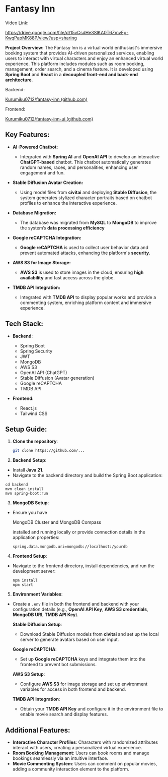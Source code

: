 # Fantasy Inn

Video Link: 

https://drive.google.com/file/d/15vCsdHe3SlKA0T6ZmvEg-KwqPapMK88P/view?usp=sharing



**Project Overview:**
The Fantasy Inn is a virtual world enthusiast's immersive booking system that provides AI-driven personalized services, enabling users to interact with virtual characters and enjoy an enhanced virtual world experience. This platform includes modules such as room booking, management, order search, and a cinema feature. It is developed using **Spring Boot** and **React** in a **decoupled front-end and back-end architecture**.



Backend:

[Kurumiku0712/fantasy-inn (github.com)](https://github.com/Kurumiku0712/fantasy-inn)



Frontend:

[Kurumiku0712/fantasy-inn-ui (github.com)](https://github.com/Kurumiku0712/fantasy-inn-ui)



## Key Features:

- **AI-Powered Chatbot:**
  - Integrated with **Spring AI** and **OpenAI API** to develop an interactive **ChatGPT-based** chatbot. This chatbot automatically generates random names, races, and personalities, enhancing user engagement and fun.

- **Stable Diffusion Avatar Creation:**
  - Using model files from **civitai** and deploying **Stable Diffusion**, the system generates stylized character portraits based on chatbot profiles to enhance the interactive experience.

- **Database Migration:**
  - The database was migrated from **MySQL** to **MongoDB** to improve the system’s **data processing efficiency**

- **Google reCAPTCHA Integration:**
  - **Google reCAPTCHA** is used to collect user behavior data and prevent automated attacks, enhancing the platform's **security**.

- **AWS S3 for Image Storage:**
  - **AWS S3** is used to store images in the cloud, ensuring **high availability** and fast access across the globe.

- **TMDB API Integration:**
  - Integrated with **TMDB API** to display popular works and provide a commenting system, enriching platform content and immersive experience.

## Tech Stack:

- **Backend**: 
  - Spring Boot
  - Spring Security
  - JWT
  - MongoDB
  - AWS S3
  - OpenAI API (ChatGPT)
  - Stable Diffusion (Avatar generation)
  - Google reCAPTCHA
  - TMDB API
  
- **Frontend**: 
  - React.js
  - Tailwind CSS

## Setup Guide:

1. **Clone the repository**:
   ```bash
   git clone https://github.com/...

2. **Backend Setup**:

- Install **Java 21**.
- Navigate to the backend directory and build the Spring Boot application:

```
cd backend
mvn clean install
mvn spring-boot:run
```

3. **MongoDB Setup**:

- Ensure you have 

  MongoDB Cluster and MongoDB Compass

   installed and running locally or provide connection details in the application properties:

  ```
  spring.data.mongodb.uri=mongodb://localhost:/yourdb
  ```

4. **Frontend Setup**:

- Navigate to the frontend directory, install dependencies, and run the development server:

  ```
  npm install
  npm start
  ```

5. **Environment Variables**:

- Create a `.env` file in both the frontend and backend with your configuration details (e.g., **OpenAI API Key**, **AWS S3 credentials**, **MongoDB URI**, **TMDB API Key**).

  **Stable Diffusion Setup**:

  - Download Stable Diffusion models from **civitai** and set up the local server to generate avatars based on user input.

  **Google reCAPTCHA**:

  - Set up **Google reCAPTCHA** keys and integrate them into the frontend to prevent bot submissions.

  **AWS S3 Setup**:

  - Configure **AWS S3** for image storage and set up environment variables for access in both frontend and backend.

  **TMDB API Integration**:

  - Obtain your **TMDB API Key** and configure it in the environment file to enable movie search and display features.

## Additional Features:

- **Interactive Character Profiles**: Characters with randomized attributes interact with users, creating a personalized virtual experience.
- **Room Booking Management**: Users can book rooms and manage bookings seamlessly via an intuitive interface.
- **Movie Commenting System**: Users can comment on popular movies, adding a community interaction element to the platform.
